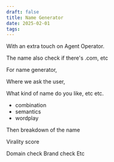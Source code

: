 ```yaml
---
draft: false
title: Name Generator
date: 2025-02-01
tags:
---
```

With an extra touch on Agent Operator.

The name also check if there's .com, etc

For name generator, 

Where we ask the user, 

What kind of name do you like, etc etc.

- combination 
- semantics 
- wordplay 

Then breakdown of the name

Virality score

Domain check 
Brand check 
Etc